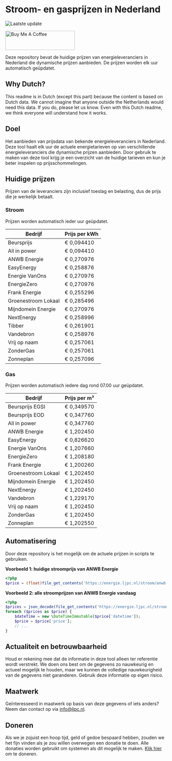 # Stroom- en gasprijzen in Nederland

![Laatste update](https://img.shields.io/badge/laatste%20update-2025--04--19%2023%3A00%20CET-brightgreen)

<a href="https://www.buymeacoffee.com/Lars-" target="_blank"><img src="https://cdn.buymeacoffee.com/buttons/v2/default-orange.png" alt="Buy Me A Coffee" height="60" style="height: 60px !important;width: 217px !important;" ></a>

Deze repository bevat de huidige prijzen van energieleveranciers in Nederland die dynamische prijzen aanbieden. De prijzen worden elk uur automatisch geüpdatet.

## Why Dutch?

This readme is in Dutch (except this part) because the content is based on Dutch data. We cannot imagine that anyone outside the Netherlands would need this data. If you do, please let us know. Even with this Dutch readme, we think
everyone will understand how it works.

## Doel

Het aanbieden van prijsdata van bekende energieleveranciers in Nederland. Deze tool haalt elk uur de actuele energietarieven op van verschillende energieleveranciers die dynamische prijzen aanbieden. Door gebruik te maken van deze tool
krijg je een overzicht van de huidige tarieven en kun je beter inspelen op prijsschommelingen.

## Huidige prijzen

Prijzen van de leveranciers zijn inclusief toeslag en belasting, dus de prijs die je werkelijk betaalt.

### Stroom

Prijzen worden automatisch ieder uur geüpdatet.

 Bedrijf | Prijs per kWh 
---------|---------------
Beursprijs | € 0,094410
All in power | € 0,094410
ANWB Energie | € 0,270976
EasyEnergy | € 0,258876
Energie VanOns | € 0,270976
EnergieZero | € 0,270976
Frank Energie | € 0,255296
Groenestroom Lokaal | € 0,285496
Mijndomein Energie | € 0,270976
NextEnergy | € 0,258996
Tibber | € 0,261901
Vandebron | € 0,258976
Vrij op naam | € 0,257061
ZonderGas | € 0,257061
Zonneplan | € 0,257096


### Gas

Prijzen worden automatisch iedere dag rond 07.00 uur geüpdatet.

 Bedrijf | Prijs per m³ 
---------|--------------
Beursprijs EGSI | € 0,349570
Beursprijs EOD | € 0,347760
All in power | € 0,347760
ANWB Energie | € 1,202450
EasyEnergy | € 0,826620
Energie VanOns | € 1,207660
EnergieZero | € 1,208180
Frank Energie | € 1,200260
Groenestroom Lokaal | € 1,202450
Mijndomein Energie | € 1,202450
NextEnergy | € 1,202450
Vandebron | € 1,229170
Vrij op naam | € 1,202450
ZonderGas | € 1,202450
Zonneplan | € 1,202550


## Automatisering

Door deze repository is het mogelijk om de actuele prijzen in scripts te gebruiken.

**Voorbeeld 1: huidige stroomprijs van ANWB Energie**

```php
<?php
$price = (float)file_get_contents('https://energie.ljpc.nl/stroom/anwb-energie-nu.txt');

```

**Voorbeeld 2: alle stroomprijzen van ANWB Energie vandaag**

```php
<?php
$prices = json_decode(file_get_contents('https://energie.ljpc.nl/stroom/all-in-power-vandaag.json'),true);
foreach ($prices as $price) {
    $dateTime = new \DateTimeImmutable($price['datetime']);
    $price = $price['price'];
    // ...
}
```

## Actualiteit en betrouwbaarheid

Houd er rekening mee dat de informatie in deze tool alleen ter referentie wordt verstrekt. We doen ons best om de gegevens zo nauwkeurig en actueel mogelijk te houden, maar we kunnen de volledige nauwkeurigheid van de gegevens niet
garanderen. Gebruik deze informatie op eigen risico.

## Maatwerk

Geïnteresseerd in maatwerk op basis van deze gegevens of iets anders? Neem dan contact op
via [info@ljpc.nl](mailto:info@ljpc.nl?subject=Energie%20prijzen).

## Doneren

Als we je zojuist een hoop tijd, geld of gedoe bespaard hebben, zouden we het fijn vinden als je zou willen overwegen een
donatie te doen. Alle donaties worden gebruikt om systemen als dit mogelijk te
maken. [Klik hier](https://www.buymeacoffee.com/Lars-) om te doneren.

